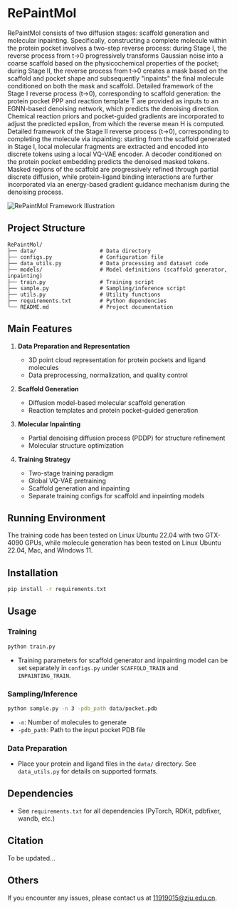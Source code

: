 # RePaintMol
RePaintMol consists of two diffusion stages: scaffold generation and molecular inpainting. 
Specifically, constructing a complete molecule within the protein pocket involves a two-step reverse process: during Stage I, 
the reverse process from t→0 progressively transforms Gaussian noise into a coarse scaffold based on the physicochemical properties of the pocket; 
during Stage II, the reverse process from t→0 creates a mask based on the scaffold and pocket shape and subsequently "inpaints" the final molecule conditioned on both the mask and scaffold. 
Detailed framework of the Stage I reverse process (t→0), corresponding to scaffold generation: the protein pocket PPP and reaction template T are provided as inputs to an EGNN-based denoising network, 
which predicts the denoising direction. Chemical reaction priors and pocket-guided gradients are incorporated to adjust the predicted epsilon, from which the reverse mean H is computed.  
Detailed framework of the Stage II reverse process (t→0), corresponding to completing the molecule via inpainting: starting from the scaffold generated in Stage I, 
local molecular fragments are extracted and encoded into discrete tokens using a local VQ-VAE encoder. A decoder conditioned on the protein pocket embedding predicts 
the denoised masked tokens. Masked regions of the scaffold are progressively refined through partial discrete diffusion, while protein-ligand binding interactions are further incorporated 
via an energy-based gradient guidance mechanism during the denoising process. 

![RePaintMol Framework Illustration](rapaintmol.jpg)

## Project Structure

```
RePaintMol/
├── data/                    # Data directory
├── configs.py               # Configuration file
├── data_utils.py            # Data processing and dataset code
├── models/                  # Model definitions (scaffold generator, inpainting)
├── train.py                 # Training script
├── sample.py                # Sampling/inference script
├── utils.py                 # Utility functions
├── requirements.txt         # Python dependencies
└── README.md                # Project documentation
```

## Main Features

1. **Data Preparation and Representation**
   - 3D point cloud representation for protein pockets and ligand molecules
   - Data preprocessing, normalization, and quality control

2. **Scaffold Generation**
   - Diffusion model-based molecular scaffold generation
   - Reaction templates and protein pocket-guided generation

3. **Molecular Inpainting**
   - Partial denoising diffusion process (PDDP) for structure refinement
   - Molecular structure optimization

4. **Training Strategy**
   - Two-stage training paradigm
   - Global VQ-VAE pretraining
   - Scaffold generation and inpainting
   - Separate training configs for scaffold and inpainting models


## Running Environment

The training code has been tested on Linux Ubuntu 22.04 with two GTX-4090 GPUs, while molecule generation has been tested on Linux Ubuntu 22.04, Mac, and Windows 11.


## Installation

```bash
pip install -r requirements.txt
```

## Usage

### Training

```bash
python train.py
```
- Training parameters for scaffold generator and inpainting model can be set separately in `configs.py` under `SCAFFOLD_TRAIN` and `INPAINTING_TRAIN`.

### Sampling/Inference

```bash
python sample.py -n 3 -pdb_path data/pocket.pdb
```
- `-n`: Number of molecules to generate
- `-pdb_path`: Path to the input pocket PDB file

### Data Preparation
- Place your protein and ligand files in the `data/` directory. See `data_utils.py` for details on supported formats.

## Dependencies

- See `requirements.txt` for all dependencies (PyTorch, RDKit, pdbfixer, wandb, etc.)

## Citation

To be updated...

## Others

If you encounter any issues, please contact us at <a href="mailto:11919015@zju.edu.cn" style="color: blue;">11919015@zju.edu.cn</a>.